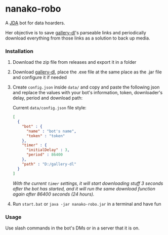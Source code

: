 # nanako-robo

A [JDA](https://github.com/discord-jda/JDA) bot for data hoarders.

Her objective is to save [gallery-dl](https://github.com/mikf/gallery-dl)'s parseable links and periodically download everything from those links as a solution to back up media.

### Installation

1. Download the zip file from releases and export it in a folder
2. Download [gallery-dl](https://github.com/mikf/gallery-dl/releases), place the .exe file at the same place as the .jar file and configure it if needed
3. Create `config.json` inside `data/` and copy and paste the following json and replace the values with your bot's information, token, downloader's delay, period and download path:

    Current `data/config.json` file style:

    ```json
    [
      {
        "bot" : {
          "name" : "bot's name",
          "token" : "token"
        },
        "timer" : {
          "initialDelay" : 3,
          "period" : 86400
        },
        "path" : "D:/gallery-dl"
      }
    ]
    ```

   *With the current `timer` settings, it will start downloading stuff 3 seconds after the bot has started, and it will run the same download function again after 86400 seconds (24 hours).*

4. Run `start.bat` or `java -jar nanako-robo.jar` in a terminal and have fun

### Usage

Use slash commands in the bot's DMs or in a server that it is on.